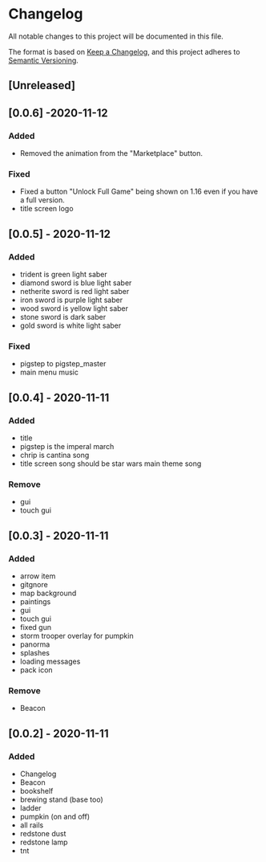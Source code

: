 # Changelog
All notable changes to this project will be documented in this file.

The format is based on [Keep a Changelog](https://keepachangelog.com/en/1.0.0/),
and this project adheres to [Semantic Versioning](https://semver.org/spec/v2.0.0.html).

## [Unreleased]

## [0.0.6] -2020-11-12
### Added
- Removed the animation from the "Marketplace" button.

### Fixed
- Fixed a button "Unlock Full Game" being shown on 1.16 even if you have a full version.
- title screen logo


## [0.0.5] - 2020-11-12
### Added
- trident is green light saber
- diamond sword is blue light saber
- netherite sword is red light saber
- iron sword is purple light saber
- wood sword is yellow light saber
- stone sword is dark saber
- gold sword is white light saber

### Fixed
- pigstep to pigstep_master
- main menu music

## [0.0.4] - 2020-11-11
### Added
- title
- pigstep is the imperal march
- chrip is cantina song
- title screen song should be star wars main theme song

### Remove
- gui
- touch gui

## [0.0.3] - 2020-11-11
### Added
- arrow item
- gitgnore
- map background
- paintings
- gui
- touch gui
- fixed gun
- storm trooper overlay for pumpkin
- panorma
- splashes 
- loading messages
- pack icon

### Remove
- Beacon

## [0.0.2] - 2020-11-11
### Added
- Changelog
- Beacon
- bookshelf
- brewing stand (base too)
- ladder
- pumpkin (on and off)
- all rails
- redstone dust
- redstone lamp
- tnt